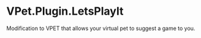 # VPet.Plugin.LetsPlayIt
Modification to VPET that allows your virtual pet to suggest a game to you.
